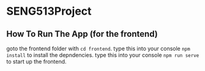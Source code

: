 # SENG513Project

## How To Run The App (for the frontend)
goto the frontend folder with `cd frontend`.
type this into your console `npm install` to install the depndencies.
type this into your console `npm run serve` to start up the frontend.

